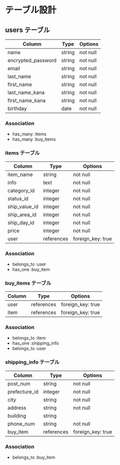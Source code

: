 # テーブル設計

## users テーブル

| Column             | Type   | Options   |
| ------------------ | ------ | --------- |
| name               | string | not null  |
| encrypted_password | string | not null  |
| email              | string | not null  |
| last_name          | string | not null  |
| first_name         | string | not null  |
| last_name_kana     | string | not null  |
| first_name_kana    | string | not null  |
| birthday           | date   | not null  |

### Association
- has_many :items
- has_many :buy_items

### items テーブル

| Column        | Type       | Options            |
| ------------- | ---------- | ------------------ |
| item_name     | string     | not null           |
| info          | text       | not null           |
| category_id   | integer    | not null           |
| status_id     | integer    | not null           |
| ship_value_id | integer    | not null           |
| ship_area_id  | integer    | not null           |
| ship_day_id   | integer    | not null           |
| price         | integer    | not null           |
| user          | references | foreign_key: true  |

### Association
- belongs_to :user
- has_one    :buy_item

### buy_items テーブル
| Column     | Type       | Options           |
| ---------- | ---------- | ----------------- |
| user       | references | foreign_key: true |
| item       | references | foreign_key: true |

### Association
- belongs_to :item
- has_one    :shipping_info
- belongs_to :user

### shipping_info テーブル
| Column        | Type       | Options           |
| ------------- | ---------- | ----------------- |
| post_num      | string     | not null          |
| prefecture_id | integer    | not null          |
| city          | string     | not null          |
| address       | string     | not null          |
| building      | string     |                   |
| phone_num     | string     | not null          |
| buy_item      | references | foreign_key: true |

### Association
- belongs_to :buy_item
